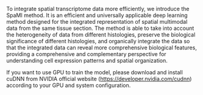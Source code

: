 To integrate spatial transcriptome data more efficiently, we introduce the SpaMI method. It is an efficient and universally applicable deep learning method designed for the integrated representation of spatial multimodal data from the same tissue section. The method is able to take into account the heterogeneity of data from different histologies, preserve the biological significance of different histologies, and organically integrate the data so that the integrated data can reveal more comprehensive biological features, providing a comprehensive and complementary perspective for understanding cell expression patterns and spatial organization.

If you want to use GPU to train the model, please download and install cuDNN from NVIDIA official website (https://developer.nvidia.com/cudnn) according to your GPU and system configuration.
